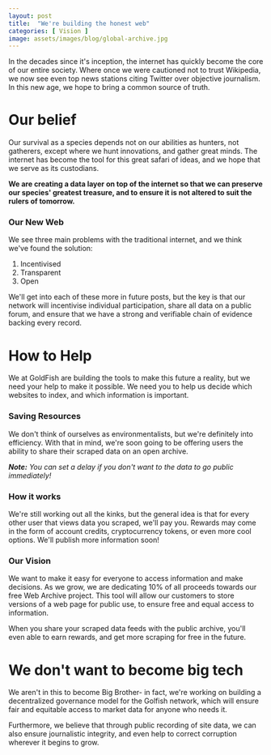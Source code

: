 ```yaml
---
layout: post
title:  "We're building the honest web"
categories: [ Vision ]
image: assets/images/blog/global-archive.jpg
---
```


In the decades since it's inception, the internet has quickly become the core of our entire society. Where once we were cautioned not to trust Wikipedia, we now see even top news stations citing Twitter over objective journalism. In this new age, we hope to bring a common source of truth.

<h1>Our belief</h1>
Our survival as a species depends not on our abilities as hunters, not gatherers, except where we hunt innovations, and gather great minds. The internet has become the tool for this great safari of ideas, and we hope that we serve as its custodians.

<b>We are creating a data layer on top of the internet so that we can preserve our species' greatest treasure, and to ensure it is not altered to suit the rulers of tomorrow.</b>

<h3>Our New Web</h3>
We see three main problems with the traditional internet, and we think we've found the solution:
<ol>
    <li>Incentivised</li>
    <li>Transparent</li>
    <li>Open</li>
</ol>
We'll get into each of these more in future posts, but the key is that our network will incentivise individual participation, share all data on a public forum, and ensure that we have a strong and verifiable chain of evidence backing every record.

<h1>How to Help</h1>
We at GoldFish are building the tools to make this future a reality, but we need your help to make it possible. We need you to help us decide which websites to index, and which information is important.

<h3>Saving Resources</h3>
We don't think of ourselves as environmentalists, but we're definitely into efficiency. With that in mind, we're soon going to be offering users the ability to share their scraped data on an open archive. 

<i><b>Note:</b> You can set a delay if you don't want to the data to go public immediately!</i>

<h3>How it works</h3>
We're still working out all the kinks, but the general idea is that for every other user that views data you scraped, we'll pay you. Rewards may come in the form of account credits, cryptocurrency tokens, or even more cool options. We'll publish more information soon!

<h3>Our Vision</h3>
We want to make it easy for everyone to access information and make decisions. As we grow, we are dedicating 10% of all proceeds towards our free Web Archive project. This tool will allow our customers to store versions of a web page for public use, to ensure free and equal access to information. 

When you share your scraped data feeds with the public archive, you'll even able to earn rewards, and get more scraping for free in the future.

<h1>We don't want to become big tech</h1>
We aren't in this to become Big Brother- in fact, we're working on building a decentralized governance model for the Golfish network, which will ensure fair and equitable access to market data for anyone who needs it. 

Furthermore, we believe that through public recording of site data, we can also ensure journalistic integrity, and even help to correct corruption wherever it begins to grow.

